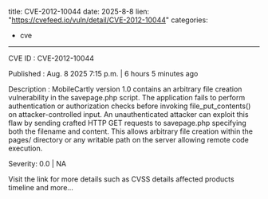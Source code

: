  
title: CVE-2012-10044
date: 2025-8-8
lien: "https://cvefeed.io/vuln/detail/CVE-2012-10044"
categories:
  - cve
---

CVE ID : CVE-2012-10044

Published :  Aug. 8
2025
7:15 p.m. | 6 hours
5 minutes ago

Description : MobileCartly version 1.0 contains an arbitrary file creation vulnerability in the savepage.php script. The application fails to perform authentication or authorization checks before invoking file_put_contents() on attacker-controlled input. An unauthenticated attacker can exploit this flaw by sending crafted HTTP GET requests to savepage.php
specifying both the filename and content. This allows arbitrary file creation within the pages/ directory or any writable path on the server
allowing remote code execution.

Severity: 0.0 | NA

Visit the link for more details
such as CVSS details
affected products
timeline
and more...
